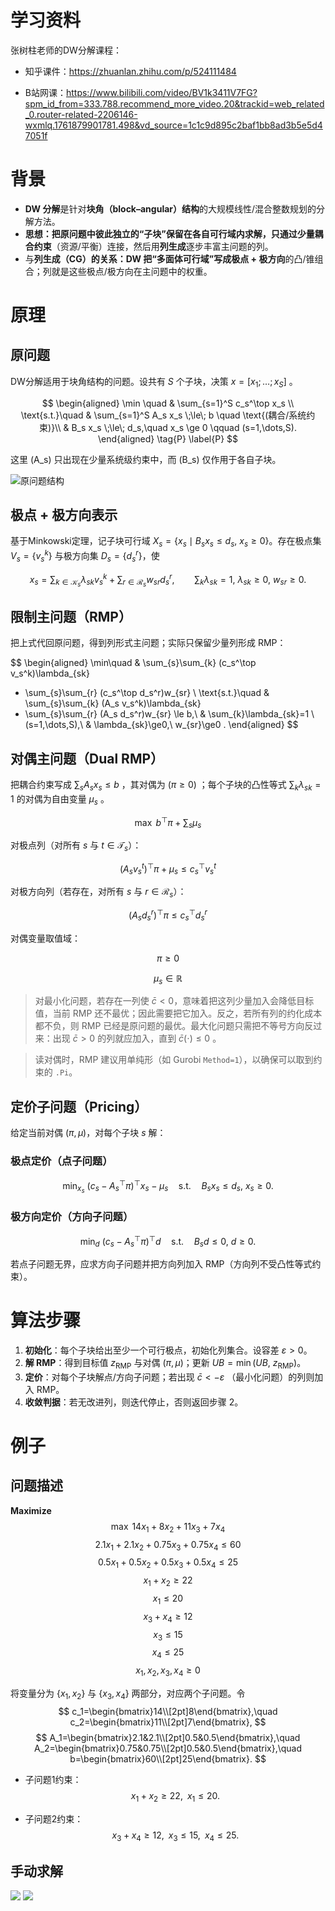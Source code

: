 # 学习资料
张树柱老师的DW分解课程：

- 知乎课件：<https://zhuanlan.zhihu.com/p/524111484>

- B站网课：<https://www.bilibili.com/video/BV1k3411V7FG?spm_id_from=333.788.recommend_more_video.20&trackid=web_related_0.router-related-2206146-wxmlq.1761879901781.498&vd_source=1c1c9d895c2baf1bb8ad3b5e5d47051f>

# 背景
- **DW 分解**是针对**块角（block–angular）结构**的大规模线性/混合整数规划的分解方法。  
- **思想：**把原问题中彼此独立的“子块”保留在各自可行域内求解，只通过少量**耦合约束**（资源/平衡）连接，然后用**列生成**逐步丰富主问题的列。  
- 与**列生成（CG）**的关系：DW 把“多面体可行域”写成**极点 + 极方向**的凸/锥组合；列就是这些极点/极方向在主问题中的权重。

# 原理
## 原问题
DW分解适用于块角结构的问题。设共有 $S$ 个子块，决策 $x=[x_1;\dots;x_S]$ 。

$$
\begin{aligned}
\min \quad   & \sum_{s=1}^S c_s^\top x_s \\
\text{s.t.}\quad
             & \sum_{s=1}^S A_s x_s \;\le\; b \quad \text{(耦合/系统约束)}\\
             & B_s x_s \;\le\; d_s,\quad x_s \ge 0 \qquad (s=1,\dots,S).
\end{aligned}
\tag{P}
\label{P}
$$

这里 \(A_s\) 只出现在少量系统级约束中，而 \(B_s\) 仅作用于各自子块。

![原问题结构](originalprob.png)

## 极点 + 极方向表示

基于Minkowski定理，记子块可行域 $X_s=\{x_s\mid B_s x_s\le d_s,\ x_s\ge 0\}$。存在极点集 $V_s=\{v_s^k\}$ 与极方向集 $D_s=\{d_s^r\}$，使

$$
x_s=\sum_{k\in\mathcal K_s}\lambda_{sk}v_s^k+\sum_{r\in\mathcal R_s}w_{sr}d_s^r,\qquad
\sum_k \lambda_{sk}=1,\ \lambda_{sk}\ge 0,\ w_{sr}\ge 0 .
$$

## 限制主问题（RMP）

把上式代回原问题，得到列形式主问题；实际只保留少量列形成 RMP：

$$
\begin{aligned}
\min\quad
& \sum_{s}\sum_{k} (c_s^\top v_s^k)\lambda_{sk}
  + \sum_{s}\sum_{r} (c_s^\top d_s^r)w_{sr} \\
\text{s.t.}\quad
& \sum_{s}\sum_{k} (A_s v_s^k)\lambda_{sk}
  + \sum_{s}\sum_{r} (A_s d_s^r)w_{sr} \le b,\\
& \sum_{k}\lambda_{sk}=1 \ (s=1,\dots,S),\\
& \lambda_{sk}\ge0,\ w_{sr}\ge0 .
\end{aligned}
$$

## 对偶主问题（Dual RMP）
把耦合约束写成 $\sum_s A_s x_s \le b$ ，其对偶为 
$(\pi \ge 0)$ ；每个子块的凸性等式 $\sum_k \lambda_{sk}=1$ 的对偶为自由变量 $\mu_s$ 。

$$
\max \ b^\top \pi + \sum_{s}\mu_s
$$

对极点列（对所有 $s$ 与 $t\in\mathcal T_s$）：

$$
(A_s v_s^t)^\top \pi + \mu_s \le c_s^\top v_s^t
$$

对极方向列（若存在，对所有 $s$ 与 $r\in\mathcal R_s$）：

$$
(A_s d_s^r)^\top \pi \le c_s^\top d_s^r
$$

对偶变量取值域：

$$
\pi \ge 0
$$

$$
\mu_s \in \mathbb{R}
$$

> 对最小化问题，若存在一列使 $\bar c < 0$，意味着把这列少量加入会降低目标值，当前 RMP 还不最优；因此需要把它加入。反之，若所有列的约化成本都不负，则 RMP 已经是原问题的最优。最大化问题只需把不等号方向反过来：出现 $\bar c > 0$ 的列就应加入，直到 $\bar c(\cdot) \le 0$ 。

> 读对偶时，RMP 建议用单纯形（如 Gurobi `Method=1`），以确保可以取到约束的 `.Pi`。 

## 定价子问题（Pricing）

给定当前对偶 $(\pi,\mu)$，对每个子块 $s$ 解：

### 极点定价（点子问题）
$$
\min_{x_s}\ (c_s-A_s^\top\pi)^\top x_s-\mu_s
\quad\text{s.t.}\quad B_s x_s\le d_s,\ x_s\ge0 .
$$

### 极方向定价（方向子问题）
$$
\min_{d}\ (c_s-A_s^\top\pi)^\top d
\quad\text{s.t.}\quad B_s d\le 0,\ d\ge0 .
$$

若点子问题无界，应求方向子问题并把方向列加入 RMP（方向列不受凸性等式约束）。

# 算法步骤

1. **初始化**：每个子块给出至少一个可行极点，初始化列集合。设容差 $\varepsilon>0$。
2. **解 RMP**：得到目标值 $z_{\text{RMP}}$ 与对偶 $(\pi,\mu)$；更新 $UB=\min(UB,\ z_{\text{RMP}})$。
3. **定价**：对每个子块解点/方向子问题；若出现 $\bar c<-\varepsilon$ （最小化问题）的列则加入 RMP。
4. **收敛判据**：若无改进列，则迭代停止，否则返回步骤 2。

# 例子
## 问题描述
**Maximize**
$$
\max\; 14x_1 + 8x_2 + 11x_3 + 7x_4
$$
$$
2.1x_1 + 2.1x_2 + 0.75x_3 + 0.75x_4 \le 60
$$
$$
0.5x_1 + 0.5x_2 + 0.5x_3 + 0.5x_4 \le 25
$$
$$
x_1 + x_2 \ge 22
$$
$$
x_1 \le 20
$$
$$
x_3 + x_4 \ge 12
$$
$$
x_3 \le 15
$$
$$
x_4 \le 25
$$
$$
x_1,x_2,x_3,x_4 \ge 0
$$

将变量分为 $\{x_1,x_2\}$ 与 $\{x_3,x_4\}$ 两部分，对应两个子问题。令
$$
c_1=\begin{bmatrix}14\\[2pt]8\end{bmatrix},\quad
c_2=\begin{bmatrix}11\\[2pt]7\end{bmatrix},
$$
$$
A_1=\begin{bmatrix}2.1&2.1\\[2pt]0.5&0.5\end{bmatrix},\quad
A_2=\begin{bmatrix}0.75&0.75\\[2pt]0.5&0.5\end{bmatrix},\quad
b=\begin{bmatrix}60\\[2pt]25\end{bmatrix}.
$$

- 子问题1约束：
  $$x_1+x_2\ge 22,\;\; x_1\le 20.$$

- 子问题2约束：
  $$x_3+x_4\ge 12,\;\; x_3\le 15,\;\; x_4\le 25.$$
  
## 手动求解
![](example1.png)
![](example2.png)
